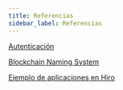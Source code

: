 ```yaml
---
title: Referencias
sidebar_label: Referencias
---
```


[Autenticación](./authentication)

[Blockchain Naming System](./bns)

[Ejemplo de aplicaciones en Hiro](https://docs.hiro.so/example-apps)